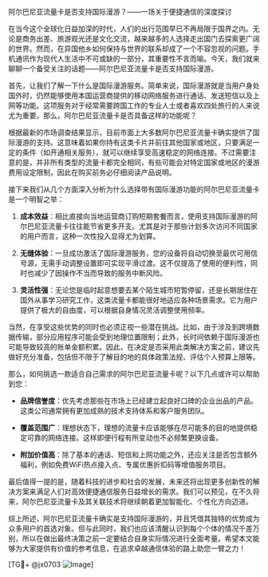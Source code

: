 阿尔巴尼亚流量卡是否支持国际漫游？——一场关于便捷通信的深度探讨

在当今这个全球化日益加深的时代，人们的出行范围早已不再局限于国界之内。无论是商务出差、旅游观光还是文化交流，越来越多的人选择走出国门去探索更广阔的世界。然而，在异国他乡如何保持与世界的联系却成了一个不容忽视的问题。手机通讯作为现代人生活中不可或缺的一部分，其重要性不言而喻。今天，我们就来聊聊一个备受关注的话题——阿尔巴尼亚流量卡是否支持国际漫游。

首先，让我们了解一下什么是国际漫游服务。简单来说，国际漫游就是当用户身处国外时，仍然能够使用本国运营商提供的移动网络服务进行通话、发送短信以及上网等功能。这项服务对于经常需要跨国工作的专业人士或者喜欢四处旅行的人来说尤为重要。那么，阿尔巴尼亚流量卡是否具备这样的功能呢？

根据最新的市场调查结果显示，目前市面上大多数阿尔巴尼亚流量卡确实提供了国际漫游的支持。这意味着如果你持有这类卡片并前往其他国家或地区，只要满足一定的条件（如开通相关服务），就可以继续享受高速稳定的网络连接。不过需要注意的是，并非所有类型的流量卡都完全相同，有些可能会对特定国家或地区的漫游费用设定限制，因此在购买前务必仔细阅读产品说明。

接下来我们从几个方面深入分析为什么选择带有国际漫游功能的阿尔巴尼亚流量卡是一个明智之举：

1. **成本效益**：相比直接向当地运营商订购短期套餐而言，使用支持国际漫游的阿尔巴尼亚流量卡往往能节省更多开支。尤其是对于那些计划多次访问不同国家的用户而言，这种一次性投入显得尤为划算。
   
2. **无缝体验**：一旦成功激活了国际漫游服务，您的设备将自动切换至最优可用信号源，无需手动调整设置即可实现平滑过渡。这不仅提高了使用的便利性，同时也减少了因操作不当而导致的服务中断风险。

3. **灵活性强**：无论您是临时起意想要去某个陌生城市短暂停留，还是长期居住在国外从事学习研究工作，这类流量卡都能很好地适应各种场景需求。它为用户提供了极大的自由度，可以根据自身情况灵活调整使用频率。

当然，在享受这些优势的同时也必须正视一些潜在挑战。比如，由于涉及到跨境数据传输，部分应用程序可能会受到地理位置限制；此外，长时间依赖于国际漫游也可能导致较高的账单金额积累。因此，在决定是否采用此类解决方案之前，建议先做好充分准备，包括但不限于了解目的地的具体政策法规、评估个人预算上限等。

那么，如何挑选一款适合自己需求的阿尔巴尼亚流量卡呢？以下几点或许可以帮助到您：

- **品牌信誉度**：优先考虑那些在市场上已经建立起良好口碑的企业出品的产品。这类公司通常拥有更加成熟的技术支持体系和客户服务团队。
  
- **覆盖范围广**：理想状态下，理想的流量卡应该能够在尽可能多的目的地提供稳定可靠的网络连接。这样即便行程有所变动也不必频繁更换设备。

- **附加价值高**：除了基本的通话、短信和上网功能之外，还应关注是否包含额外福利，例如免费WiFi热点接入点、专属优惠折扣码等增值服务项目。

最后值得一提的是，随着科技的进步和社会的发展，未来还将出现更多创新性的解决方案来满足人们对高效便捷通信服务日益增长的需求。我们可以预见，在不久将来，阿尔巴尼亚流量卡及其关联技术将继续朝着更加智能化、个性化方向迈进。

综上所述，阿尔巴尼亚流量卡确实是支持国际漫游的，并且凭借其独特的优势成为众多用户的首选对象。但与此同时，我们也应该清醒认识到每个个体的情况千差万别，所以在做出最终决策之前一定要结合自身实际情况进行全面考量。希望本文能够为大家提供有价值的参考信息，在追求卓越通信体验的路上助您一臂之力！

[TG💪+ @jx0703 ![Image](https://github.com/user-attachments/assets/dbca1d08-cadb-493c-b0ec-ad6f7a83f270)]